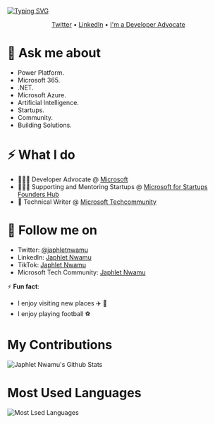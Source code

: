 <!-- <h3 align="center">Hi there! 👋  I'm Japhlet Nwamu </h3> -->

<a href="https://git.io/typing-svg"><img src="https://readme-typing-svg.herokuapp.com?font=Fira+Code&size=24&pause=1500&center=false&vCenter=false&random=false&width=435&lines=Hello+%26+Welcome+%F0%9F%91%8B%F0%9F%8F%BE;I'm+Japhlet+Nwamu" alt="Typing SVG" /></a>


<p align="center">
  <a href="//twitter.com/japhletnwamu">Twitter</a>  •  
  <a href="//linkedin.com/in/japhletnwamu">LinkedIn</a>  •  
  <a href="//developer.microsoft.com/en-us/advocates/japhlet-nwamu"> I'm a Developer Advocate </a>
</p>

# 💬 Ask me about 
* Power Platform.
* Microsoft 365.
* .NET.
* Microsoft Azure.
* Artificial Intelligence.
* Startups.
* Community.
* Building Solutions.


# ⚡️ What I do
- 👨🏾‍💻 Developer Advocate @ [Microsoft]()
- 👨🏾‍🏫 Supporting and Mentoring Startups @ [Microsoft for Startups Founders Hub](https://www.aka.ms/JoinMSFoundersHub/)
- 📝 Technical Writer @ [Microsoft Techcommunity](https://aka.ms/MSFTTechCommunity)

# 👀 Follow me on

- Twitter: [@japhletnwamu](https://twitter.com/DamiSparks) 
- LinkedIn: [Japhlet Nwamu](https://www.linkedin.com/in/japhletnwamu)
- TikTok: [Japhlet Nwamu](https://tiktok.com/@japhletnwamu)
- Microsoft Tech Community: [Japhlet Nwamu](https://damisparks.medium.com/)

⚡ **Fun fact**:

- I enjoy visiting new places ✈️ 🧳
- I enjoy playing football ⚽ 


# My Contributions
![Japhlet Nwamu's Github Stats](https://github-readme-stats.vercel.app/api?username=japhletnwamu&count_private=true&show_icons=true&theme=dark)

# Most Used Languages
![Most Lsed Languages](https://github-readme-stats.vercel.app/api/top-langs/?username=japhletnwamu&count_private=true&layout=compact&title_color=553c9a&text_color=1a202c&hide=jupyter%20notebook,html)

<!--
**damisparks/damisparks** is a ✨ _special_ ✨ repository because its `README.md` (this file) appears on your GitHub profile.

Here are some ideas to get you started:

- 🌱 I’m currently learning ...
- 👯 I’m looking to collaborate on ...
- 🤔 I’m looking for help with ...
- 💬 Ask me about ...
- 📫 How to reach me: ...
- 😄 Pronouns: ...
- ⚡ Fun fact: ...
-->
